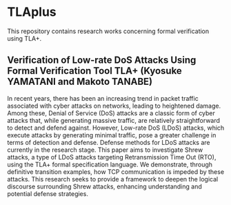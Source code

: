 # TLAplus
This repository contains research works concerning formal verification using TLA+.

## Verification of Low-rate DoS Attacks Using Formal Verification Tool TLA+ (Kyosuke YAMATANI and Makoto TANABE)

In recent years, there has been an increasing trend in packet traffic associated with cyber attacks on networks, leading to heightened damage. Among these, Denial of Service (DoS) attacks are a classic form of cyber attacks that, while generating massive traffic, are relatively straightforward to detect and defend against. However, Low-rate DoS (LDoS) attacks, which execute attacks by generating minimal traffic, pose a greater challenge in terms of detection and defense. Defense methods for LDoS attacks are currently in the research stage. This paper aims to investigate Shrew attacks, a type of LDoS attacks targeting Retransmission Time Out (RTO), using the TLA+ formal specification language. We demonstrate, through definitive transition examples, how TCP communication is impeded by these attacks. This research seeks to provide a framework to deepen the logical discourse surrounding Shrew attacks, enhancing understanding and potential defense strategies.

